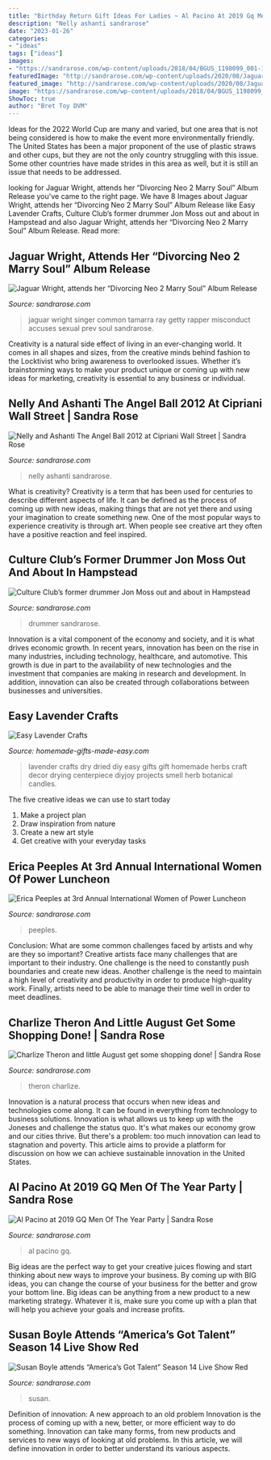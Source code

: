```yaml
---
title: "Birthday Return Gift Ideas For Ladies ~ Al Pacino At 2019 Gq Men Of The Year Party"
description: "Nelly ashanti sandrarose"
date: "2023-01-26"
categories:
- "ideas"
tags: ["ideas"]
images:
- "https://sandrarose.com/wp-content/uploads/2018/04/BGUS_1198099_001-1000x1500.jpg"
featuredImage: "http://sandrarose.com/wp-content/uploads/2020/08/Jaguar-Wright-in-2005-GettyImages-53241158.jpg"
featured_image: "http://sandrarose.com/wp-content/uploads/2020/08/Jaguar-Wright-in-2005-GettyImages-53241158.jpg"
image: "https://sandrarose.com/wp-content/uploads/2018/04/BGUS_1198099_001-1000x1500.jpg"
ShowToc: true
author: "Bret Toy DVM"
---
```



Ideas for the 2022 World Cup are many and varied, but one area that is not being considered is how to make the event more environmentally friendly. The United States has been a major proponent of the use of plastic straws and other cups, but they are not the only country struggling with this issue. Some other countries have made strides in this area as well, but it is still an issue that needs to be addressed.

	

		
looking for Jaguar Wright, attends her “Divorcing Neo 2 Marry Soul” Album Release you've came to the right page. We have 8 Images about Jaguar Wright, attends her “Divorcing Neo 2 Marry Soul” Album Release like Easy Lavender Crafts, Culture Club’s former drummer Jon Moss out and about in Hampstead and also Jaguar Wright, attends her “Divorcing Neo 2 Marry Soul” Album Release. Read more:
		
    
## Jaguar Wright, Attends Her “Divorcing Neo 2 Marry Soul” Album Release

<img loading=lazy src="http://sandrarose.com/wp-content/uploads/2020/08/Jaguar-Wright-in-2005-GettyImages-53241158.jpg" onerror="this.onerror=null;this.src='https://tse1.mm.bing.net/th?id=OIP.W4ap4N5eLBSLBub75i6fbwHaKV&amp;pid=15.1';" alt="Jaguar Wright, attends her “Divorcing Neo 2 Marry Soul” Album Release">

_Source: sandrarose.com_

>jaguar wright singer common tamarra ray getty rapper misconduct accuses sexual prev soul sandrarose. 

	

Creativity is a natural side effect of living in an ever-changing world. It comes in all shapes and sizes, from the creative minds behind fashion to the Locktivist who bring awareness to overlooked issues. Whether it’s brainstorming ways to make your product unique or coming up with new ideas for marketing, creativity is essential to any business or individual.

    
## Nelly And Ashanti The Angel Ball 2012 At Cipriani Wall Street | Sandra Rose

<img loading=lazy src="http://sandrarose.com/wp-content/uploads/2020/10/Nelly-and-Ashanti-wenn5939184.jpg" onerror="this.onerror=null;this.src='https://tse4.mm.bing.net/th?id=OIP.r2I_IS4nBXc8PBqPn1XQlgHaLI&amp;pid=15.1';" alt="Nelly and Ashanti The Angel Ball 2012 at Cipriani Wall Street | Sandra Rose">

_Source: sandrarose.com_

>nelly ashanti sandrarose. 

	

What is creativity?
Creativity is a term that has been used for centuries to describe different aspects of life. It can be defined as the process of coming up with new ideas, making things that are not yet there and using your imagination to create something new. One of the most popular ways to experience creativity is through art. When people see creative art they often have a positive reaction and feel inspired.

    
## Culture Club’s Former Drummer Jon Moss Out And About In Hampstead

<img loading=lazy src="https://sandrarose.com/wp-content/uploads/2020/04/Jon-Moss-BGUS_1921107_001.jpg" onerror="this.onerror=null;this.src='https://tse4.mm.bing.net/th?id=OIP.Uxw1OoGOWNgc_lQUkKCphwHaKV&amp;pid=15.1';" alt="Culture Club’s former drummer Jon Moss out and about in Hampstead">

_Source: sandrarose.com_

>drummer sandrarose. 

	

Innovation is a vital component of the economy and society, and it is what drives economic growth. In recent years, innovation has been on the rise in many industries, including technology, healthcare, and automotive. This growth is due in part to the availability of new technologies and the investment that companies are making in research and development. In addition, innovation can also be created through collaborations between businesses and universities.

    
## Easy Lavender Crafts

<img loading=lazy src="http://www.homemade-gifts-made-easy.com/image-files/how-to-dry-lavender-800x862.jpg" onerror="this.onerror=null;this.src='https://tse4.mm.bing.net/th?id=OIP.OrQejWe3u2V3S0CnZyhM4wHaH-&amp;pid=15.1';" alt="Easy Lavender Crafts">

_Source: homemade-gifts-made-easy.com_

>lavender crafts dry dried diy easy gifts gift homemade herbs craft decor drying centerpiece diyjoy projects smell herb botanical candles. 

	

The five creative ideas we can use to start today
1. Make a project plan
2. Draw inspiration from nature
3. Create a new art style
4. Get creative with your everyday tasks 

    
## Erica Peeples At 3rd Annual International Women Of Power Luncheon

<img loading=lazy src="https://sandrarose.com/wp-content/uploads/2020/03/Erica-Peeples-wenn37679647.jpg" onerror="this.onerror=null;this.src='https://tse3.mm.bing.net/th?id=OIP.gLTMsjQdG7thGuSxHPNZPAHaLH&amp;pid=15.1';" alt="Erica Peeples at 3rd Annual International Women of Power Luncheon">

_Source: sandrarose.com_

>peeples. 

	

Conclusion: What are some common challenges faced by artists and why are they so important?
Creative artists face many challenges that are important to their industry. One challenge is the need to constantly push boundaries and create new ideas. Another challenge is the need to maintain a high level of creativity and productivity in order to produce high-quality work. Finally, artists need to be able to manage their time well in order to meet deadlines.

    
## Charlize Theron And Little August Get Some Shopping Done! | Sandra Rose

<img loading=lazy src="https://sandrarose.com/wp-content/uploads/2018/04/BGUS_1198099_001-1000x1500.jpg" onerror="this.onerror=null;this.src='https://tse2.mm.bing.net/th?id=OIP.ZKY0sgbfiV34KUzOEImfMQHaLH&amp;pid=15.1';" alt="Charlize Theron and little August get some shopping done! | Sandra Rose">

_Source: sandrarose.com_

>theron charlize. 

	

Innovation is a natural process that occurs when new ideas and technologies come along. It can be found in everything from technology to business solutions. Innovation is what allows us to keep up with the Joneses and challenge the status quo. It's what makes our economy grow and our cities thrive. But there's a problem: too much innovation can lead to stagnation and poverty. This article aims to provide a platform for discussion on how we can achieve sustainable innovation in the United States.

    
## Al Pacino At 2019 GQ Men Of The Year Party | Sandra Rose

<img loading=lazy src="https://sandrarose.com/wp-content/uploads/2019/12/Al-Pacino-at-GQ-BG.jpg" onerror="this.onerror=null;this.src='https://tse2.mm.bing.net/th?id=OIP.PijpF_2hqNCL_Pb-B1AJ_gHaKX&amp;pid=15.1';" alt="Al Pacino at 2019 GQ Men Of The Year Party | Sandra Rose">

_Source: sandrarose.com_

>al pacino gq. 

	

Big ideas are the perfect way to get your creative juices flowing and start thinking about new ways to improve your business. By coming up with BIG ideas, you can change the course of your business for the better and grow your bottom line. Big ideas can be anything from a new product to a new marketing strategy. Whatever it is, make sure you come up with a plan that will help you achieve your goals and increase profits.

    
## Susan Boyle Attends “America’s Got Talent” Season 14 Live Show Red

<img loading=lazy src="http://sandrarose.com/wp-content/uploads/2019/08/Susan-Boyle-wenn36876636-768x1152.jpg" onerror="this.onerror=null;this.src='https://tse1.mm.bing.net/th?id=OIP.fLZNKTjmPSJJzCLcXnCs0QHaLH&amp;pid=15.1';" alt="Susan Boyle attends “America’s Got Talent” Season 14 Live Show Red">

_Source: sandrarose.com_

>susan. 

	

Definition of innovation: A new approach to an old problem
Innovation is the process of coming up with a new, better, or more efficient way to do something. Innovation can take many forms, from new products and services to new ways of looking at old problems. In this article, we will define innovation in order to better understand its various aspects.

